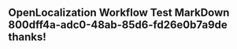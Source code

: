 <properties
ms.topic="hero-topic"
ms.test1="hero-topic"
ms.test2="test"/>


## OpenLocalization Workflow Test MarkDown 800dff4a-adc0-48ab-85d6-fd26e0b7a9de thanks!



<!--HONumber=Jul16_HO3-->


